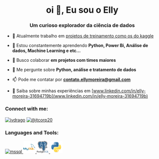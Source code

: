 <h1 align="center">oi 👋, Eu sou o Elly</h1>
<h3 align="center">Um curioso explorador da ciência de dados</h3>

- 🔭 Atualmente trabalho em [projetos de treinamento como os do kaggle](https://www.kaggle.com/ivdrago)

- 🌱 Estou constantemente aprendendo **Python, Power Bi, Análise de dados, Machine Learning e etc...**

- 👯 Busco colaborar **em projetos com times maiores**

- 💬 Me pergunte sobre **Python, análise e tratamento de dados**

- 📫 Pode me contatar por **contato.ellymoreira@gmail.com**

- 📄 Saiba sobre minhas experiências em [www.linkedin.com/in/elly-moreira-31694719b](www.linkedin.com/in/elly-moreira-31694719b)

<h3 align="left">Connect with me:</h3>
<p align="left">
<a href="https://kaggle.com/ivdrago" target="blank"><img align="center" src="https://raw.githubusercontent.com/rahuldkjain/github-profile-readme-generator/master/src/images/icons/Social/kaggle.svg" alt="ivdrago" height="30" width="40" /></a>
<a href="https://instagram.com/@jtcorp20" target="blank"><img align="center" src="https://raw.githubusercontent.com/rahuldkjain/github-profile-readme-generator/master/src/images/icons/Social/instagram.svg" alt="@jtcorp20" height="30" width="40" /></a>
</p>

<h3 align="left">Languages and Tools:</h3>
<p align="left"> <a href="https://www.microsoft.com/en-us/sql-server" target="_blank" rel="noreferrer"> <img src="https://www.svgrepo.com/show/303229/microsoft-sql-server-logo.svg" alt="mssql" width="40" height="40"/> </a> <a href="https://www.mysql.com/" target="_blank" rel="noreferrer"> <img src="https://raw.githubusercontent.com/devicons/devicon/master/icons/mysql/mysql-original-wordmark.svg" alt="mysql" width="40" height="40"/> </a> <a href="https://www.postgresql.org" target="_blank" rel="noreferrer"> <img src="https://raw.githubusercontent.com/devicons/devicon/master/icons/postgresql/postgresql-original-wordmark.svg" alt="postgresql" width="40" height="40"/> </a> <a href="https://www.python.org" target="_blank" rel="noreferrer"> <img src="https://raw.githubusercontent.com/devicons/devicon/master/icons/python/python-original.svg" alt="python" width="40" height="40"/> </a> </p>
